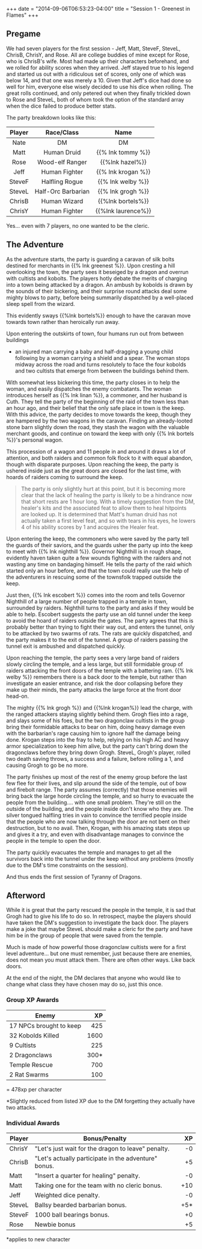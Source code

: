 +++
date = "2014-09-06T06:53:23-04:00"
title = "Session 1 - Greenest in Flames"
+++

## Pregame

We had seven players for the first session - Jeff, Matt, SteveF, SteveL, ChrisB,
ChrisY, and Rose.  All are college buddies of mine except for Rose, who is
ChrisB's wife.  Most had made up their characters beforehand, and we rolled for
ability scores when they arrived.  Jeff stayed true to his legend and started us
out with a ridiculous set of scores, only one of which was below 14, and that
one was merely a 10.  Given that Jeff's dice had done so well for him, everyone
else wisely decided to use his dice when rolling.  The great rolls continued,
and only petered out when they finally trickled down to Rose and SteveL, both of
whom took the option of the standard array when the dice failed to produce
better stats.

The party breakdown looks like this:

| Player | Race/Class | Name|
|:--------:|:-----:|:----:
Nate| DM | DM 
Matt| Human Druid| {{% lnk tommy %}}
Rose | Wood-elf Ranger | {{%lnk hazel%}}
Jeff| Human Fighter | {{% lnk krogan %}}
SteveF | Halfling Rogue | {{% lnk welby %}} 
SteveL | Half-Orc Barbarian | {{% lnk grogh %}}
ChrisB | Human Wizard | {{%lnk bortels%}}
ChrisY | Human Fighter | {{%lnk laurence%}}

Yes... even with 7 players, no one wanted to be the cleric.

## The Adventure

As the adventure starts, the party is guarding a caravan of silk bolts destined
for merchants in {{% lnk greenest %}}.  Upon cresting a hill overlooking the
town, the party sees it beseiged by a dragon and overrun with cultists and
kobolts. The players hotly debate the merits of charging into a town being
attacked by a dragon.  An ambush by kobolds is drawn by the sounds of their
bickering, and their surprise round attacks deal some mighty blows to party,
before being summarily dispatched by a well-placed sleep spell from the wizard.

This evidently sways {{%lnk bortels%}} enough to have the caravan move towards
town rather than heroically run away.

Upon entering the outskirts of town, four humans run out from between buildings
- an injured man carrying a baby and half-dragging a young child following by a
woman carrying a shield and a spear.  The woman stops midway across the road and
turns resolutely to face the four kobolds and two cultists that emerge from
between the buildings behind them.  

With somewhat less bickering this time, the party closes in to help the woman,
and easily dispatches the enemy combatants.  The woman introduces herself as {{%
lnk linan %}}, a commoner, and her husband is Cuth. They tell the party of the
beginning of the raid of the town less than an hour ago, and their belief that
the only safe place in town is the keep.  With this advice, the party decides to
move towards the keep, though they are hampered by the two wagons in the
caravan. Finding an already-looted stone barn slightly down the road, they stash
the wagon with the valuable merchant goods, and continue on toward the keep with
only {{% lnk bortels %}}'s personal wagon.

This procession of a wagon and 11 people in and around it draws a lot of
attention, and both raiders and common folk flock to it with equal abandon,
though with disparate purposes.  Upon reaching the keep, the party is ushered
inside just as the great doors are closed for the last time, with hoards of
raiders coming to surround the keep.

> The party is only slightly hurt at this point, but it is becoming more clear
that the lack of healing the party is likely to be a hindrance now that short
rests are 1 hour long.  With a timely suggestion from the DM, healer's kits and
the associated feat to allow them to heal hitpoints are looked up. It is
determined that Matt's human druid has not actually taken a first level feat,
and so with tears in his eyes, he lowers 4 of his ability scores by 1 and
acquires the Healer feat.

Upon entering the keep, the commoners who were saved by the party tell the
guards of their saviors, and the guards usher the party up into the keep to meet
with {{% lnk nighthill %}}.  Governor Nighthill is in rough shape, evidently
haven taken quite a few wounds fighting with the raiders and not wasting any
time on bandaging himself.  He tells the party of the raid which started only an
hour before, and that the town could really use the help of the adventurers in
rescuing some of the townsfolk trapped outside the keep.

Just then, {{% lnk escobert %}} comes into the room and tells Governor Nighthill
of a large number of people trapped in a temple in town, surrounded by raiders.
Nighthill turns to the party and asks if they would be able to help.  Escobert
suggests the party use an old tunnel under the keep to avoid the hoard of
raiders outside the gates. The party agrees that this is probably better than
trying to fight their way out, and enters the tunnel, only to be attacked by two
swarms of rats.  The rats are quickly dispatched, and the party makes it to the
exit of the tunnel.  A group of raiders passing the tunnel exit is ambushed and
dispatched quickly.

Upon reaching the temple, the party sees a very large band of raiders slowly
circling the temple, and a less large, but still formidable group of raiders
attacking the front doors of the temple with a battering ram.  {{% lnk welby %}}
remembers there is a back door to the temple, but rather than investigate an
easier entrance, and risk the door collapsing before they make up their minds,
the party attacks the large force at the front door head-on.

The mighty {{% lnk grogh %}} and {{%lnk krogan%}} lead the charge, with the
ranged attackers staying slightly behind them.  Grogh flies into a rage, and
slays some of his foes, but the two dragonclaw cultists in the group bring their
formidable attacks to bear on him, doing heavy damage even with the barbarian's
rage causing him to ignore half the damage being done.  Krogan steps into the
fray to help, relying on his high AC and heavy armor specialization to keep him
alive, but the party can't bring down the dragonclaws before they bring down
Grogh.  SteveL, Grogh's player, rolled two death saving throws, a success and a
failure, before rolling a 1, and causing Grogh to go be no more.

The party finishes up most of the rest of the enemy group before the last few
flee for their lives, and slip around the side of the temple, out of bow and
firebolt range.  The party assumes (correctly) that those enemies will bring
back the large horde circling the temple, and so hurry to evacuate the people
from the building.... with one small problem.  They're still on the outside of
the building, and the people inside don't know who they are.  The silver tongued
halfling tries in vain to convince the terrified people inside that the people
who are now talking through the door are not bent on their destruction, but to
no avail.  Then, Krogan, with his amazing stats steps up and gives it a try, and
even with disadvantage manages to convince the people in the temple to open the
door.

The party quickly evacuates the temple and manages to get all the survivors back
into the tunnel under the keep without any problems (mostly due to the DM's time
constraints on the session).

And thus ends the first session of Tyranny of Dragons.

## Afterword

While it is great that the party rescued the people in the temple, it is sad
that Grogh had to give his life to do so.  In retrospect, maybe the players
should have taken the DM's suggestion to investigate the back door.  The players
make a joke that maybe SteveL should make a cleric for the party and have him be
in the group of people that were saved from the temple.

Much is made of how powerful those dragonclaw cultists were for a first level
adventure... but one must remember, just because there are enemies, does not
mean you must attack them.  There are often other ways.  Like back doors.

At the end of the night, the DM declares that anyone who would like to change
what class they have chosen may do so, just this once.

### Group XP Awards
|Enemy|XP|
|---|---:|
17 NPCs brought to keep | 425
32 Kobolds Killed | 1600
9 Cultists | 225
2 Dragonclaws | 300*
Temple Rescue | 700
2 Rat Swarms | 100

= 478xp per character

*Slightly reduced from listed XP due to the DM forgetting they actually have two
attacks.

### Individual Awards

| Player | Bonus/Penalty | XP |
|----|---|----:|
ChrisY | "Let's just wait for the dragon to leave" penalty. | -0
ChrisB | "Let's actually participate in the adventure" bonus. | +5
Matt | "Insert a quarter for healing" penalty. | -0
Matt | Taking one for the team with no cleric bonus. | +10
Jeff | Weighted dice penalty.  | -0
SteveL | Ballsy bearded barbarian bonus.  | +5*
SteveF | 1000 ball bearings bonus. | +0
Rose | Newbie bonus | +5

*applies to new character